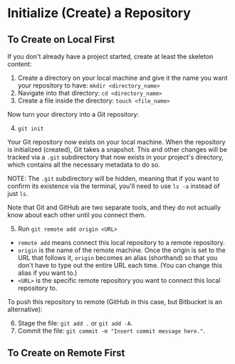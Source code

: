 # Initialize (Create) a Repository

## To Create on Local First

If you don't already have a project started, create at least the skeleton content:

1. Create a directory on your local machine and give it the name you want your repository to have: `mkdir <directory_name>`
2. Navigate into that directory: `cd <directory_name>`
3. Create a file inside the directory: `touch <file_name>`

Now turn your directory into a Git repository:

4. `git init`

Your Git repository now exists on your local machine.  When the repository is initialized (created), Git takes a snapshot.  This and other changes will be tracked via a `.git` subdirectory that now exists in your project's directory, which contains all the necessary metadata to do so.

NOTE: The `.git` subdirectory will be hidden, meaning that if you want to confirm its existence via the terminal, you'll need to use `ls -a` instead of just `ls`.

Note that Git and GitHub are two separate tools, and they do not actually know about each other until you connect them.

5. Run `git remote add origin <URL>`
  - `remote add` means connect this local repository to a remote repository.
  - `origin` is the name of the remote machine.  Once the origin is set to the URL that follows it, `origin` becomes an alias (shorthand) so that you don't have to type out the entire URL each time.  (You can change this alias if you want to.)
  - `<URL>` is the specific remote repository you want to connect this local repository to.

To push this repository to remote (GitHub in this case, but Bitbucket is an alternative):

6. Stage the file: `git add .` or `git add -A`.
7. Commit the file: `git commit -m "Insert commit message here."`.


## To Create on Remote First